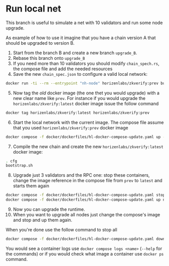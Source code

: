 # Run local net

This branch is useful to simulate a net with 10 validators and run some node upgrade. 

As example of how to use it imagine that you have a chain version A that should be upgraded to version B. 

1. Start from the branch B and create a new branch `upgrade_B`.
2. Rebase this branch onto `upgrade_B`
3. If you need more than 10 validators you should modify `chain_spech.rs`, the compose file and add the needed resources
4. Save the new `chain_spec.json` to configure a valid local network:

```sh
docker run -ti --rm --entrypoint "nh-node" horizenlabs/zkverify:prev build-spec --chain local --raw > docker/resources/chain_local.json
```

5. Now tag the _old_ docker image (the one thet you would upgrade) with a new clear name like `prev`.
For instance if you would upgrade the `horizenlabs/zkverify:latest` docker image issue the follow command

```sh
docker tag horizenlabs/zkverify:latest horizenlabs/zkverify:prev
```

6. Start the local network with the current image. The compose file assume that you used `horizenlabs/zkverify:prev` docker image

```sh
docker compose -f docker/dockerfiles/hl-docker-compose-update.yaml up -d
```

7. Compile the new chain and create the new `horizenlabs/zkverify:latest` docker image:

```sh
. cfg
bootstrap.sh
```

8. Upgrade just 3 validators and the RPC one: stop these containers, change the image reference in the compose file from `prev` to `latest` and starts them again

```sh
docker compose -f docker/dockerfiles/hl-docker-compose-update.yaml stop node_local node_01 node_02 node_03
docker compose -f docker/dockerfiles/hl-docker-compose-update.yaml up node_local node_01 node_02 node_03
```

9. Now you can upgrade the runtime.
10. When you want to upgrade all nodes just change the compose's image and stop and up them again.

When you're done use the follow command to stop all

```sh
docker compose -f docker/dockerfiles/hl-docker-compose-update.yaml down
```

You would see a container logs use `docker compose logs <name>` (`--help` for the commands) or if you would check what image a container use `docker ps` command.
